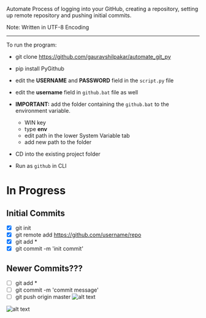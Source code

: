 Automate Process of logging into your GitHub, creating a repository, setting up remote repository and pushing initial commits.

Note: Written in UTF-8 Encoding

---

To run the program:
* git clone https://github.com/gauravshilpakar/automate_git_py
* pip install PyGithub
* edit the <b>USERNAME</b> and <b>PASSWORD</b> field in the `script.py` file
* edit the <b>username</b> field in `github.bat` file as well


* <b>IMPORTANT:</b> add the folder containing the `github.bat` to the environment variable.
    * WIN key
    * type <b>env</b>
    * edit path in the lower System Variable tab
    * add new path to the folder
    
* CD into the existing project folder
* Run as `github` in CLI

# In Progress
## Initial Commits

 - [x] git init
 - [x] git remote add https://github.com/username/repo
 - [x] git add *
 - [x] git commit -m 'init commit'

## Newer Commits???

 - [ ] git add * 
 - [ ] git commit -m 'commit message'  
 - [ ] git push origin master
![alt text](https://github.com/gauravshilpakar/automate_git_py/blob/master/img/Capture1.PNG)

![alt text](https://github.com/gauravshilpakar/automate_git_py/blob/master/img/Capture2.PNG)